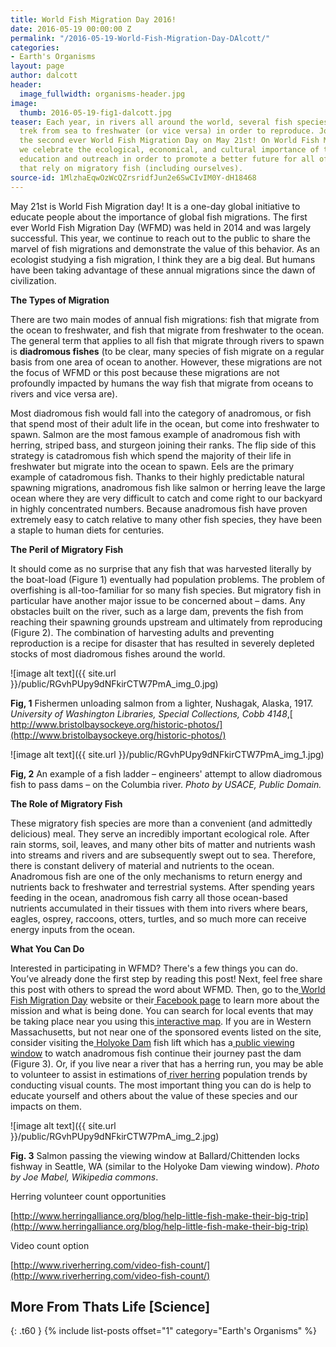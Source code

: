 ```yaml
---
title: World Fish Migration Day 2016!
date: 2016-05-19 00:00:00 Z
permalink: "/2016-05-19-World-Fish-Migration-Day-DAlcott/"
categories:
- Earth's Organisms
layout: page
author: dalcott
header:
  image_fullwidth: organisms-header.jpg
image:
  thumb: 2016-05-19-fig1-dalcott.jpg
teaser: Each year, in rivers all around the world, several fish species make an all-or-nothing
  trek from sea to freshwater (or vice versa) in order to reproduce. Join us in celebrating
  the second ever World Fish Migration Day on May 21st! On World Fish Migration Day,
  we celebrate the ecological, economical, and cultural importance of these fish through
  education and outreach in order to promote a better future for all of the organisms
  that rely on migratory fish (including ourselves).
source-id: 1MlzhaEqwOzWcQZrsridfJun2e6SwCIvIM0Y-dH18468
---
```


May 21st is World Fish Migration day! It is a one-day global initiative to educate people about the importance of global fish migrations. The first ever World Fish Migration Day (WFMD) was held in 2014 and was largely successful. This year, we continue to reach out to the public to share the marvel of fish migrations and demonstrate the value of this behavior. As an ecologist studying a fish migration, I think they are a big deal. But humans have been taking advantage of these annual migrations since the dawn of civilization.

**The Types of Migration**

There are two main modes of annual fish migrations: fish that migrate from the ocean to freshwater, and fish that migrate from freshwater to the ocean. The general term that applies to all fish that migrate through rivers to spawn is **diadromous fishes** (to be clear, many species of fish migrate on a regular basis from one area of ocean to another. However, these migrations are not the focus of WFMD or this post because these migrations are not profoundly impacted by humans the way fish that migrate from oceans to rivers and vice versa are).

Most diadromous fish would fall into the category of anadromous, or fish that spend most of their adult life in the ocean, but come into freshwater to spawn. Salmon are the most famous example of anadromous fish with herring, striped bass, and sturgeon joining their ranks. The flip side of this strategy is catadromous fish which spend the majority of their life in freshwater but migrate into the ocean to spawn. Eels are the primary example of catadromous fish. Thanks to their highly predictable natural spawning migrations, anadromous fish like salmon or herring leave the large ocean where they are very difficult to catch and come right to our backyard in highly concentrated numbers. Because anadromous fish have proven extremely easy to catch relative to many other fish species, they have been a staple to human diets for centuries.

**The Peril of Migratory Fish**

It should come as no surprise that any fish that was harvested literally by the boat-load (Figure 1) eventually had population problems. The problem of overfishing is all-too-familiar for so many fish species. But migratory fish in particular have another major issue to be concerned about – dams. Any obstacles built on the river, such as a large dam, prevents the fish from reaching their spawning grounds upstream and ultimately from reproducing (Figure 2). The combination of harvesting adults and preventing reproduction is a recipe for disaster that has resulted in severely depleted stocks of most diadromous fishes around the world.

![image alt text]({{ site.url }}/public/RGvhPUpy9dNFkirCTW7PmA_img_0.jpg)

**Fig, 1** Fishermen unloading salmon from a lighter, Nushagak, Alaska, 1917. _University of Washington Libraries, Special Collections, Cobb 4148_,[ http://www.bristolbaysockeye.org/historic-photos/](http://www.bristolbaysockeye.org/historic-photos/)

![image alt text]({{ site.url }}/public/RGvhPUpy9dNFkirCTW7PmA_img_1.jpg)

**Fig, 2** An example of a fish ladder – engineers' attempt to allow diadromous fish to pass dams – on the Columbia river. _Photo by USACE, Public Domain._


**The Role of Migratory Fish**

These migratory fish species are more than a convenient (and admittedly delicious) meal. They serve an incredibly important ecological role. After rain storms, soil, leaves, and many other bits of matter and nutrients wash into streams and rivers and are subsequently swept out to sea. Therefore, there is constant delivery of material and nutrients to the ocean. Anadromous fish are one of the only mechanisms to return energy and nutrients back to freshwater and terrestrial systems. After spending years feeding in the ocean, anadromous fish carry all those ocean-based nutrients accumulated in their tissues with them into rivers where bears, eagles, osprey, raccoons, otters, turtles, and so much more can receive energy inputs from the ocean.

 

**What You Can Do**

Interested in participating in WFMD? There's a few things you can do. You’ve already done the first step by reading this post! Next, feel free share this post with others to spread the word about WFMD. Then, go to the[ World Fish Migration Day](http://www.worldfishmigrationday.com/home) website or their[ Facebook page](https://www.facebook.com/WorldFishMigrationDay/) to learn more about the mission and what is being done. You can search for local events that may be taking place near you using this[ interactive map](http://www.worldfishmigrationday.com/events). If you are in Western Massachusetts, but not near one of the sponsored events listed on the site, consider visiting the[ Holyoke Dam](https://www.google.com/maps/place/Holyoke+Dam,+Holyoke,+MA+01040/@42.2125919,-72.6045002,17z/data=!3m1!4b1!4m2!3m1!1s0x89e6dc10111aef1b:0x57959771b1bad8a1) fish lift which has a[ public viewing window](http://www.hged.com/community-environment/fishway/tours.aspx) to watch anadromous fish continue their journey past the dam (Figure 3). Or, if you live near a river that has a herring run, you may be able to volunteer to assist in estimations of[ river herring](http://www.riverherring.com/volunteer/) population trends by conducting visual counts. The most important thing you can do is help to educate yourself and others about the value of these species and our impacts on them.

![image alt text]({{ site.url }}/public/RGvhPUpy9dNFkirCTW7PmA_img_2.jpg)

**Fig. 3** Salmon passing the viewing window at Ballard/Chittenden locks fishway in Seattle, WA (similar to the Holyoke Dam viewing window). _Photo by Joe Mabel, Wikipedia commons_.

 

Herring volunteer count opportunities

[http://www.herringalliance.org/blog/help-little-fish-make-their-big-trip](http://www.herringalliance.org/blog/help-little-fish-make-their-big-trip)

Video count option

[http://www.riverherring.com/video-fish-count/](http://www.riverherring.com/video-fish-count/)

## More From Thats Life [Science]
{: .t60 }
{% include list-posts offset="1" category="Earth's Organisms" %} 

